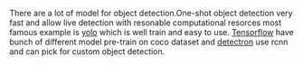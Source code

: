 There are a lot of model for object detection.One-shot object detection very fast and allow live detection with resonable computational resorces most famous example is   [yolo](https://github.com/WongKinYiu/yolov7) which is well train and easy to use. [Tensorflow](https://github.com/tensorflow/models/blob/master/research/object_detection/g3doc/tf2_detection_zoo.md) have
bunch of different model pre-train on coco dataset and [detectron](https://github.com/facebookresearch/Detectron) use rcnn and can pick for custom object detection.
